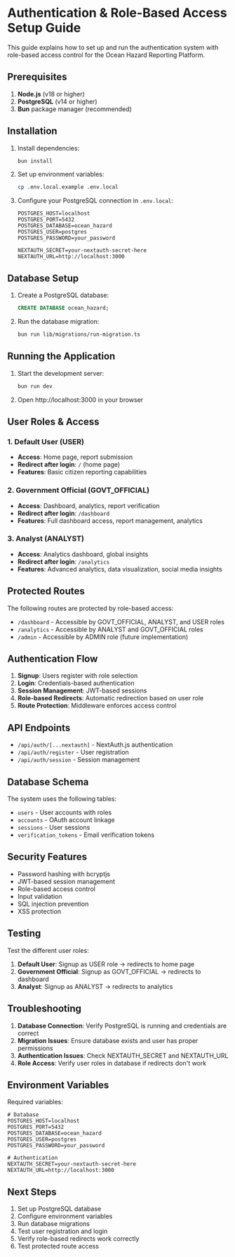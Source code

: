 # Authentication & Role-Based Access Setup Guide

This guide explains how to set up and run the authentication system with role-based access control for the Ocean Hazard Reporting Platform.

## Prerequisites

1. **Node.js** (v18 or higher)
2. **PostgreSQL** (v14 or higher)
3. **Bun** package manager (recommended)

## Installation

1. Install dependencies:
   ```bash
   bun install
   ```

2. Set up environment variables:
   ```bash
   cp .env.local.example .env.local
   ```

3. Configure your PostgreSQL connection in `.env.local`:
   ```env
   POSTGRES_HOST=localhost
   POSTGRES_PORT=5432
   POSTGRES_DATABASE=ocean_hazard
   POSTGRES_USER=postgres
   POSTGRES_PASSWORD=your_password

   NEXTAUTH_SECRET=your-nextauth-secret-here
   NEXTAUTH_URL=http://localhost:3000
   ```

## Database Setup

1. Create a PostgreSQL database:
   ```sql
   CREATE DATABASE ocean_hazard;
   ```

2. Run the database migration:
   ```bash
   bun run lib/migrations/run-migration.ts
   ```

## Running the Application

1. Start the development server:
   ```bash
   bun run dev
   ```

2. Open http://localhost:3000 in your browser

## User Roles & Access

### 1. Default User (USER)
- **Access**: Home page, report submission
- **Redirect after login**: `/` (home page)
- **Features**: Basic citizen reporting capabilities

### 2. Government Official (GOVT_OFFICIAL)
- **Access**: Dashboard, analytics, report verification
- **Redirect after login**: `/dashboard`
- **Features**: Full dashboard access, report management, analytics

### 3. Analyst (ANALYST)
- **Access**: Analytics dashboard, global insights
- **Redirect after login**: `/analytics`
- **Features**: Advanced analytics, data visualization, social media insights

## Protected Routes

The following routes are protected by role-based access:

- `/dashboard` - Accessible by GOVT_OFFICIAL, ANALYST, and USER roles
- `/analytics` - Accessible by ANALYST and GOVT_OFFICIAL roles
- `/admin` - Accessible by ADMIN role (future implementation)

## Authentication Flow

1. **Signup**: Users register with role selection
2. **Login**: Credentials-based authentication
3. **Session Management**: JWT-based sessions
4. **Role-based Redirects**: Automatic redirection based on user role
5. **Route Protection**: Middleware enforces access control

## API Endpoints

- `/api/auth/[...nextauth]` - NextAuth.js authentication
- `/api/auth/register` - User registration
- `/api/auth/session` - Session management

## Database Schema

The system uses the following tables:

- `users` - User accounts with roles
- `accounts` - OAuth account linkage
- `sessions` - User sessions
- `verification_tokens` - Email verification tokens

## Security Features

- Password hashing with bcryptjs
- JWT-based session management
- Role-based access control
- Input validation
- SQL injection prevention
- XSS protection

## Testing

Test the different user roles:

1. **Default User**: Signup as USER role → redirects to home page
2. **Government Official**: Signup as GOVT_OFFICIAL → redirects to dashboard
3. **Analyst**: Signup as ANALYST → redirects to analytics

## Troubleshooting

1. **Database Connection**: Verify PostgreSQL is running and credentials are correct
2. **Migration Issues**: Ensure database exists and user has proper permissions
3. **Authentication Issues**: Check NEXTAUTH_SECRET and NEXTAUTH_URL
4. **Role Access**: Verify user roles in database if redirects don't work

## Environment Variables

Required variables:

```env
# Database
POSTGRES_HOST=localhost
POSTGRES_PORT=5432
POSTGRES_DATABASE=ocean_hazard
POSTGRES_USER=postgres
POSTGRES_PASSWORD=your_password

# Authentication
NEXTAUTH_SECRET=your-nextauth-secret-here
NEXTAUTH_URL=http://localhost:3000
```

## Next Steps

1. Set up PostgreSQL database
2. Configure environment variables
3. Run database migrations
4. Test user registration and login
5. Verify role-based redirects work correctly
6. Test protected route access